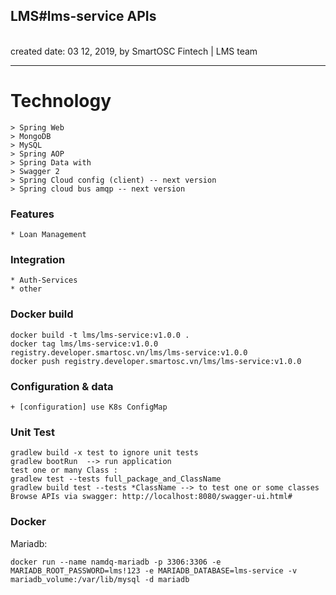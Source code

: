 <h2>LMS#lms-service APIs</h2>
<br>created date: 03 12, 2019, by SmartOSC Fintech | LMS team

********************************************************************************************************* 
# Technology
	> Spring Web
	> MongoDB
	> MySQL
	> Spring AOP
	> Spring Data with 
	> Swagger 2
	> Spring Cloud config (client) -- next version
	> Spring cloud bus amqp -- next version

### Features
	* Loan Management

### Integration
	* Auth-Services
	* other

### Docker build
	docker build -t lms/lms-service:v1.0.0 .
	docker tag lms/lms-service:v1.0.0 registry.developer.smartosc.vn/lms/lms-service:v1.0.0
	docker push registry.developer.smartosc.vn/lms/lms-service:v1.0.0

### Configuration & data

	+ [configuration] use K8s ConfigMap

### Unit Test
	gradlew build -x test to ignore unit tests
	gradlew bootRun  --> run application
	test one or many Class :   
	gradlew test --tests full_package_and_ClassName
	gradlew build test --tests *ClassName --> to test one or some classes  
	Browse APIs via swagger: http://localhost:8080/swagger-ui.html#

### Docker
Mariadb:

    docker run --name namdq-mariadb -p 3306:3306 -e MARIADB_ROOT_PASSWORD=lms!123 -e MARIADB_DATABASE=lms-service -v mariadb_volume:/var/lib/mysql -d mariadb
